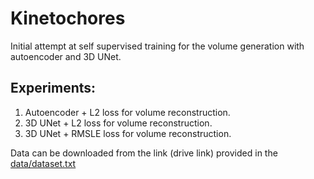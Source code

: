 # Kinetochores

Initial attempt at self supervised training for the volume generation with autoencoder and 3D UNet.

## Experiments:
1. Autoencoder + L2 loss for volume reconstruction.
2. 3D UNet + L2 loss for volume reconstruction.
3. 3D UNet + RMSLE loss for volume reconstruction.

Data can be downloaded from the link (drive link) provided in the [data/dataset.txt](https://github.com/kreshuklab/Kinetochores/blob/master/data/dataset.txt)

